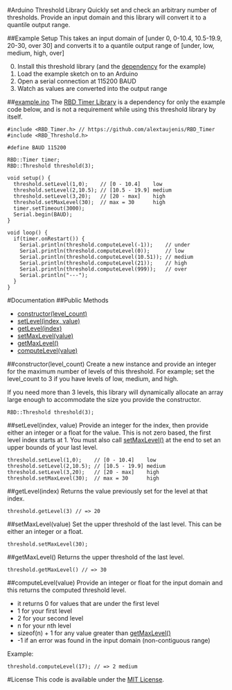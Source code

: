 #Arduino Threshold Library
Quickly set and check an arbitrary number of thresholds. Provide an input domain and this library will convert it to a quantile output range.

##Example Setup
This takes an input domain of [under 0, 0-10.4, 10.5-19.9, 20-30, over 30] and converts it to a quantile output range of [under, low, medium, high, over]

0. Install this threshold library (and the [dependency](https://github.com/alextaujenis/RBD_Timer) for the example)
0. Load the example sketch on to an Arduino
0. Open a serial connection at 115200 BAUD
0. Watch as values are converted into the output range

##[example.ino](https://github.com/alextaujenis/RBD_Threshold/blob/master/example/example.ino)
The [RBD Timer Library](https://github.com/alextaujenis/RBD_Timer) is a dependency for only the example code below, and is not a requirement while using this threshold library by itself.

    #include <RBD_Timer.h> // https://github.com/alextaujenis/RBD_Timer
    #include <RBD_Threshold.h>

    #define BAUD 115200

    RBD::Timer timer;
    RBD::Threshold threshold(3);

    void setup() {
      threshold.setLevel(1,0);    // [0 - 10.4]    low
      threshold.setLevel(2,10.5); // [10.5 - 19.9] medium
      threshold.setLevel(3,20);   // [20 - max]    high
      threshold.setMaxLevel(30);  // max = 30      high
      timer.setTimeout(3000);
      Serial.begin(BAUD);
    }

    void loop() {
      if(timer.onRestart()) {
        Serial.println(threshold.computeLevel(-1));    // under
        Serial.println(threshold.computeLevel(0));     // low
        Serial.println(threshold.computeLevel(10.51)); // medium
        Serial.println(threshold.computeLevel(21));    // high
        Serial.println(threshold.computeLevel(999));   // over
        Serial.println("---");
      }
    }

#Documentation
##Public Methods

* [constructor(level\_count)](#constructorlevel_count)
* [setLevel(index, value)](#setlevelindex-value)
* [getLevel(index)](#getlevelindex)
* [setMaxLevel(value)](#setmaxlevelvalue)
* [getMaxLevel()](#getmaxlevel)
* [computeLevel(value)](#computelevelvalue)

##constructor(level\_count)
Create a new instance and provide an integer for the maximum number of levels of this threshold. For example; set the level\_count to 3 if you have levels of low, medium, and high.

If you need more than 3 levels, this library will dynamically allocate an array large enough to accommodate the size you provide the constructor.

    RBD::Threshold threshold(3);

##setLevel(index, value)
Provide an integer for the index, then provide either an integer or a float for the value. This is not zero based, the first level index starts at 1. You must also call [setMaxLevel()](#setmaxlevelvalue) at the end to set an upper bounds of your last level.

    threshold.setLevel(1,0);    // [0 - 10.4]    low
    threshold.setLevel(2,10.5); // [10.5 - 19.9] medium
    threshold.setLevel(3,20);   // [20 - max]    high
    threshold.setMaxLevel(30);  // max = 30      high

##getLevel(index)
Returns the value previously set for the level at that index.

    threshold.getLevel(3) // => 20

##setMaxLevel(value)
Set the upper threshold of the last level. This can be either an integer or a float.

    threshold.setMaxLevel(30);

##getMaxLevel()
Returns the upper threshold of the last level.

    threshold.getMaxLevel() // => 30

##computeLevel(value)
Provide an integer or float for the input domain and this returns the computed threshold level.

* it returns 0 for values that are under the first level
* 1 for your first level
* 2 for your second level
* n for your nth level
* sizeof(n) + 1 for any value greater than [getMaxLevel()](#getmaxlevel)
* -1 if an error was found in the input domain (non-contiguous range)

Example:

    threshold.computeLevel(17); // => 2 medium

#License
This code is available under the [MIT License](http://opensource.org/licenses/mit-license.php).